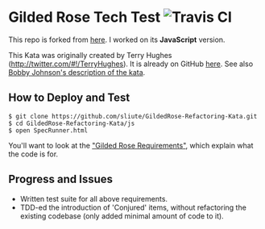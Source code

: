 # Gilded Rose Tech Test ![Travis CI](https://travis-ci.org/sliute/GildedRose-Refactoring-Kata.svg?branch=master)

This repo is forked from [here](https://github.com/emilybache/GildedRose-Refactoring-Kata). I worked on its __JavaScript__ version.

This Kata was originally created by Terry Hughes (http://twitter.com/#!/TerryHughes). It is already on GitHub [here](https://github.com/NotMyself/GildedRose). See also [Bobby Johnson's description of the kata](http://iamnotmyself.com/2011/02/13/refactor-this-the-gilded-rose-kata/).

## How to Deploy and Test

```
$ git clone https://github.com/sliute/GildedRose-Refactoring-Kata.git
$ cd GildedRose-Refactoring-Kata/js
$ open SpecRunner.html
```
You'll want to look at the ["Gilded Rose Requirements"](https://github.com/emilybache/GildedRose-Refactoring-Kata/tree/master/GildedRoseRequirements.txt), which explain what the code is for.

## Progress and Issues

* Written test suite for all above requirements.
* TDD-ed the introduction of 'Conjured' items, without refactoring the existing codebase (only added minimal amount of code to it).
